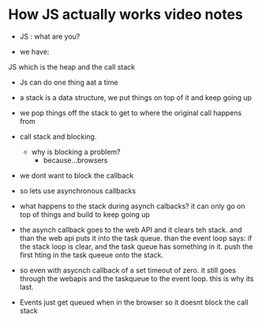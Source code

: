 # How JS actually works video notes

* JS : what are you?

* we have:

JS which is the heap and the call stack

* Js can do one thing aat a time

* a stack is a data structure, we put things on top of it and keep going up

* we pop things off the stack to get to where the original call happens from

* call stack and blocking.
  * why is blocking a problem?
    * because...browsers

* we dont want to block the callback

* so lets use asynchronous callbacks

* what happens to the stack during asynch calbacks? it can only go on top of things and build to keep going up

* the asynch callback goes to the web API and it clears teh stack. and than the web api puts it into the task queue. than the event loop says: if the stack loop is clear, and the task queue has something in it. push the first hting in the task queeue onto the stack.

* so even with asycnch callback of a set timeout of zero. it still goes through the webapis and the taskqueue to the event loop. this is why its last.

* Events just get queued when in the browser so it doesnt block the call stack
